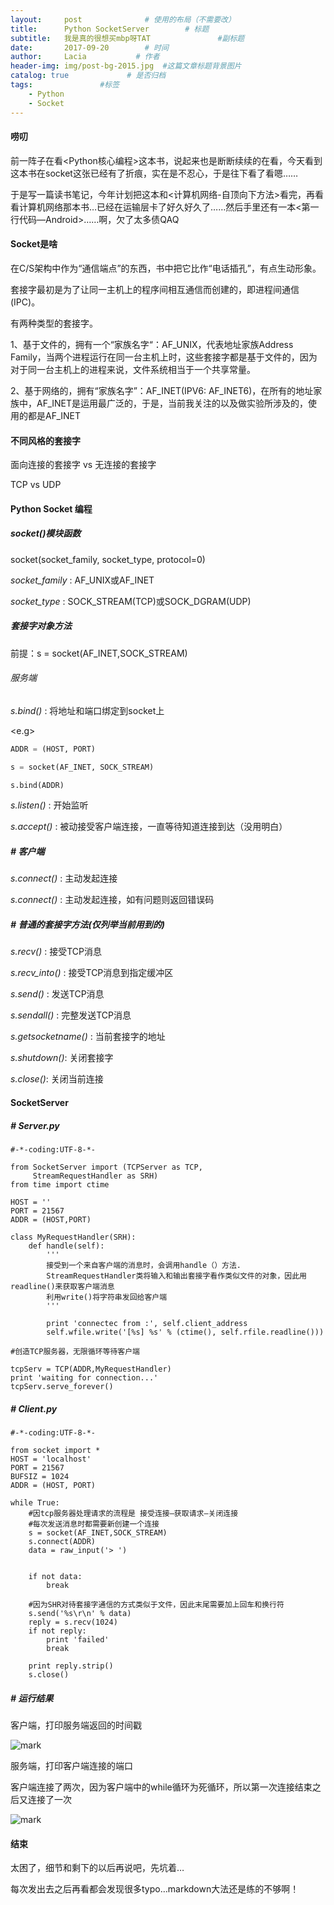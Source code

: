 ```yaml
---
layout:     post              # 使用的布局（不需要改）
title:      Python SocketServer        # 标题 
subtitle:   我是真的很想买mbp呀TAT               #副标题
date:       2017-09-20        # 时间
author:     Lacia           # 作者
header-img: img/post-bg-2015.jpg  #这篇文章标题背景图片
catalog: true             # 是否归档
tags:               #标签
    - Python
    - Socket 
---
```


#### 唠叨

前一阵子在看<Python核心编程>这本书，说起来也是断断续续的在看，今天看到这本书在socket这张已经有了折痕，实在是不忍心，于是往下看了看嗯……  

于是写一篇读书笔记，今年计划把这本和<计算机网络-自顶向下方法>看完，再看看计算机网络那本书…已经在运输层卡了好久好久了……然后手里还有一本<第一行代码—Android>……啊，欠了太多债QAQ  



#### Socket是啥

在C/S架构中作为“通信端点”的东西，书中把它比作“电话插孔”，有点生动形象。  

套接字最初是为了让同一主机上的程序间相互通信而创建的，即进程间通信(IPC)。  

有两种类型的套接字。

1、基于文件的，拥有一个“家族名字“：AF_UNIX，代表地址家族Address Family，当两个进程运行在同一台主机上时，这些套接字都是基于文件的，因为对于同一台主机上的进程来说，文件系统相当于一个共享常量。

2、基于网络的，拥有“家族名字”：AF_INET(IPV6: AF_INET6)，在所有的地址家族中，AF_INET是运用最广泛的，于是，当前我关注的以及做实验所涉及的，使用的都是AF_INET  



#### 不同风格的套接字  

面向连接的套接字 vs 无连接的套接字  

TCP vs UDP  



#### Python Socket 编程


##### socket()模块函数  

socket(socket_family, socket_type, protocol=0) 

*socket_family* : AF_UNIX或AF_INET  

*socket_type* : SOCK_STREAM(TCP)或SOCK_DGRAM(UDP)  



##### 套接字对象方法  

前提：s = socket(AF_INET,SOCK_STREAM)

###### 服务端

*s.bind()* : 将地址和端口绑定到socket上   

<e.g>

```python
ADDR = (HOST, PORT)

s = socket(AF_INET, SOCK_STREAM)

s.bind(ADDR)
```

*s.listen()* : 开始监听  

*s.accept()* : 被动接受客户端连接，一直等待知道连接到达（没用明白）


##### # 客户端

*s.connect()* : 主动发起连接

*s.connect()* : 主动发起连接，如有问题则返回错误码 


##### # 普通的套接字方法(仅列举当前用到的)  

*s.recv()* : 接受TCP消息  

*s.recv_into()* : 接受TCP消息到指定缓冲区  

*s.send()* : 发送TCP消息

*s.sendall()* : 完整发送TCP消息  

*s.getsocketname()* : 当前套接字的地址  

*s.shutdown()*: 关闭套接字

*s.close()*: 关闭当前连接  



#### SocketServer

##### # Server.py

```
#-*-coding:UTF-8-*-

from SocketServer import (TCPServer as TCP,
	 StreamRequestHandler as SRH)
from time import ctime

HOST = ''
PORT = 21567
ADDR = (HOST,PORT)

class MyRequestHandler(SRH):
	def handle(self):
		'''
		接受到一个来自客户端的消息时，会调用handle（）方法.
		StreamRequestHandler类将输入和输出套接字看作类似文件的对象，因此用readline()来获取客户端消息
		利用write()将字符串发回给客户端
		'''

		print 'connectec from :', self.client_address
		self.wfile.write('[%s] %s' % (ctime(), self.rfile.readline()))

#创造TCP服务器，无限循环等待客户端

tcpServ = TCP(ADDR,MyRequestHandler)
print 'waiting for connection...'
tcpServ.serve_forever()
```



##### # Client.py

```
#-*-coding:UTF-8-*-

from socket import *
HOST = 'localhost'
PORT = 21567
BUFSIZ = 1024
ADDR = (HOST, PORT)

while True:
	#因tcp服务器处理请求的流程是 接受连接—获取请求—关闭连接
	#每次发送消息时都需要新创建一个连接
	s = socket(AF_INET,SOCK_STREAM)
	s.connect(ADDR)
	data = raw_input('> ')
	

	if not data:
		break
	
	#因为SHR对待套接字通信的方式类似于文件，因此末尾需要加上回车和换行符
	s.send('%s\r\n' % data)
	reply = s.recv(1024)
	if not reply:
		print 'failed'
		break

	print reply.strip()
	s.close()
```


##### # 运行结果    

客户端，打印服务端返回的时间戳

![mark](http://owl3le8ji.bkt.clouddn.com/blog/170920/iFBJ6HA47E.jpg?imageslim)  



服务端，打印客户端连接的端口  

客户端连接了两次，因为客户端中的while循环为死循环，所以第一次连接结束之后又连接了一次

![mark](http://owl3le8ji.bkt.clouddn.com/blog/170920/cHL6ji1dEE.jpg?imageslim)    



#### 结束

太困了，细节和剩下的以后再说吧，先坑着…  

每次发出去之后再看都会发现很多typo…markdown大法还是练的不够啊！





